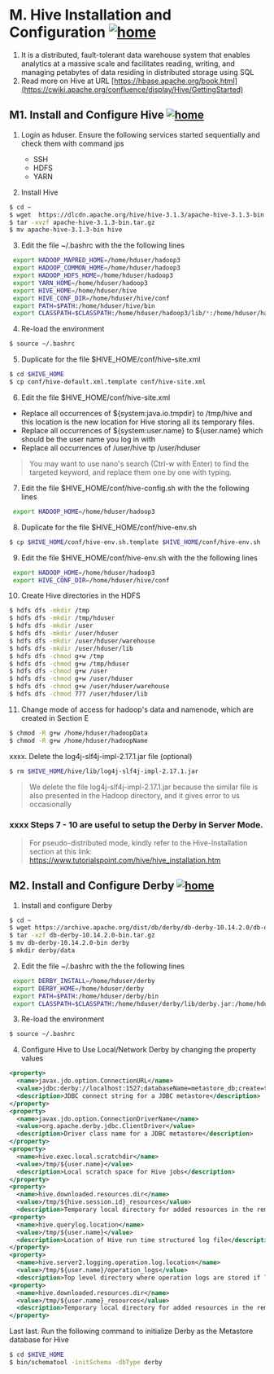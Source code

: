 # M. Hive Installation and Configuration [![home](https://github.com/choojun/choojun.github.io/assets/6356054/947da4b4-f259-4b82-8961-07ca48b2811a)](wsl)

1. It is a distributed, fault-tolerant data warehouse system that enables analytics at a massive scale and facilitates reading, writing, and managing petabytes of data residing in distributed storage using SQL
2. Read more on Hive at URL [https://hbase.apache.org/book.html](https://cwiki.apache.org/confluence/display/Hive/GettingStarted)

## M1. Install and Configure Hive [![home](https://github.com/choojun/choojun.github.io/assets/6356054/947da4b4-f259-4b82-8961-07ca48b2811a)](wsl)

1.	Login as hduser. Ensure the following services started sequentially and check them with command jps
    - SSH
    - HDFS
    - YARN

2. Install Hive
~~~bash
$ cd ~
$ wget  https://dlcdn.apache.org/hive/hive-3.1.3/apache-hive-3.1.3-bin.tar.gz
$ tar -xvzf apache-hive-3.1.3-bin.tar.gz
$ mv apache-hive-3.1.3-bin hive
~~~

3. Edit the file ~/.bashrc with the the following lines 
~~~bash
 export HADOOP_MAPRED_HOME=/home/hduser/hadoop3
 export HADOOP_COMMON_HOME=/home/hduser/hadoop3
 export HADOOP_HDFS_HOME=/home/hduser/hadoop3
 export YARN_HOME=/home/hduser/hadoop3
 export HIVE_HOME=/home/hduser/hive
 export HIVE_CONF_DIR=/home/hduser/hive/conf
 export PATH=$PATH:/home/hduser/hive/bin
 export CLASSPATH=$CLASSPATH:/home/hduser/hadoop3/lib/*:/home/hduser/hadoop3/lib/native/*:/home/hduser/hive/lib/*
~~~

4. Re-load the environment
~~~bash
$ source ~/.bashrc
~~~

5. Duplicate for the file $HIVE_HOME/conf/hive-site.xml 
~~~bash
$ cd $HIVE_HOME
$ cp conf/hive-default.xml.template conf/hive-site.xml
~~~

6. Edit the file $HIVE_HOME/conf/hive-site.xml
* Replace all occurrences of ${system:java.io.tmpdir} to /tmp/hive and this location is the new location for Hive storing all its temporary files.
* Replace all occurrences of ${system:user.name} to ${user.name} which should be the user name you log in with
* Replace all occurrences of /user/hive tp /user/hduser
> You may want to use nano's search (Ctrl-w with Enter) to find the targeted keyword, and replace them one by one with typing.

7. Edit the file $HIVE_HOME/conf/hive-config.sh with the the following lines 
~~~bash
 export HADOOP_HOME=/home/hduser/hadoop3
~~~

8. Duplicate for the file $HIVE_HOME/conf/hive-env.sh 
~~~bash
$ cp $HIVE_HOME/conf/hive-env.sh.template $HIVE_HOME/conf/hive-env.sh
~~~

9. Edit the file $HIVE_HOME/conf/hive-env.sh  with the the following lines 
~~~bash
 export HADOOP_HOME=/home/hduser/hadoop3
 export HIVE_CONF_DIR=/home/hduser/hive/conf
~~~

10. Create Hive directories in the HDFS
~~~bash
$ hdfs dfs -mkdir /tmp
$ hdfs dfs -mkdir /tmp/hduser
$ hdfs dfs -mkdir /user
$ hdfs dfs -mkdir /user/hduser
$ hdfs dfs -mkdir /user/hduser/warehouse
$ hdfs dfs -mkdir /user/hduser/lib
$ hdfs dfs -chmod g+w /tmp
$ hdfs dfs -chmod g+w /tmp/hduser
$ hdfs dfs -chmod g+w /user
$ hdfs dfs -chmod g+w /user/hduser
$ hdfs dfs -chmod g+w /user/hduser/warehouse
$ hdfs dfs -chmod 777 /user/hduser/lib
~~~

11. Change mode of access for hadoop's data and namenode, which are created in Section E
~~~bash
$ chmod -R g+w /home/hduser/hadoopData
$ chmod -R g+w /home/hduser/hadoopName
~~~


xxxx. Delete the log4j-slf4j-impl-2.17.1.jar file (optional)
~~~bash
$ rm $HIVE_HOME/hive/lib/log4j-slf4j-impl-2.17.1.jar
~~~
> We delete the file log4j-slf4j-impl-2.17.1.jar because the similar file is also presented in the Hadoop directory, and it gives error to us occasionally



### xxxx Steps 7 - 10 are useful to setup the Derby in Server Mode. 
> For pseudo-distributed mode, kindly refer to the Hive-Installation section at this link: https://www.tutorialspoint.com/hive/hive_installation.htm

## M2. Install and Configure Derby [![home](https://github.com/choojun/choojun.github.io/assets/6356054/947da4b4-f259-4b82-8961-07ca48b2811a)](wsl)

1. Install and configure Derby
~~~bash
$ cd ~
$ wget https://archive.apache.org/dist/db/derby/db-derby-10.14.2.0/db-derby-10.14.2.0-bin.tar.gz
$ tar -xzf db-derby-10.14.2.0-bin.tar.gz
$ mv db-derby-10.14.2.0-bin derby 
$ mkdir derby/data
~~~

2. Edit the file ~/.bashrc with the the following lines 
~~~bash
 export DERBY_INSTALL=/home/hduser/derby
 export DERBY_HOME=/home/hduser/derby
 export PATH=$PATH:/home/hduser/derby/bin
 export CLASSPATH=$CLASSPATH:/home/hduser/derby/lib/derby.jar:/home/hduser/derby/lib/derbytools.jar
~~~

3. Re-load the environment
~~~bash
$ source ~/.bashrc
~~~

4. Configure Hive to Use Local/Network Derby by changing the property values 
~~~xml
<property>
  <name>javax.jdo.option.ConnectionURL</name>
  <value>jdbc:derby://localhost:1527;databaseName=metastore_db;create=true</value>
  <description>JDBC connect string for a JDBC metastore</description>
</property>
<property>
  <name>javax.jdo.option.ConnectionDriverName</name>
  <value>org.apache.derby.jdbc.ClientDriver</value>
  <description>Driver class name for a JDBC metastore</description>
</property>
<property>
  <name>hive.exec.local.scratchdir</name>
  <value>/tmp/${user.name}</value>
  <description>Local scratch space for Hive jobs</description>
</property>
<property>
  <name>hive.downloaded.resources.dir</name>
  <value>/tmp/${hive.session.id}_resources</value>
  <description>Temporary local directory for added resources in the remote file system.</descri>  </property>
<property>
  <name>hive.querylog.location</name>
  <value>/tmp/${user.name}</value>
  <description>Location of Hive run time structured log file</description>
</property>
<property>
  <name>hive.server2.logging.operation.log.location</name>
  <value>/tmp/${user.name}/operation_logs</value>
  <description>Top level directory where operation logs are stored if logging functionality is >  </property>
<property>
  <name>hive.downloaded.resources.dir</name>
  <value>/tmp/${user.name}_resources</value>
  <description>Temporary local directory for added resources in the remote file system.</description>
</property>
~~~


Last last. Run the following command to initialize Derby as the Metastore database for Hive
~~~bash
$ cd $HIVE_HOME
$ bin/schematool -initSchema -dbType derby
~~~
